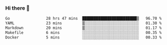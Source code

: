 ### Hi there 👋

<!--
**yeya24/yeya24** is a ✨ _special_ ✨ repository because its `README.md` (this file) appears on your GitHub profile.

Here are some ideas to get you started:

- 🔭 I’m currently working on ...
- 🌱 I’m currently learning ...
- 👯 I’m looking to collaborate on ...
- 🤔 I’m looking for help with ...
- 💬 Ask me about ...
- 📫 How to reach me: ...
- 😄 Pronouns: ...
- ⚡ Fun fact: ...
-->

<!--START_SECTION:waka-->

```txt
Go                28 hrs 47 mins  ████████████████████████▒   96.70 %
YAML              23 mins         ▒░░░░░░░░░░░░░░░░░░░░░░░░   01.30 %
Markdown          20 mins         ▒░░░░░░░░░░░░░░░░░░░░░░░░   01.17 %
Makefile          6 mins          ░░░░░░░░░░░░░░░░░░░░░░░░░   00.35 %
Docker            5 mins          ░░░░░░░░░░░░░░░░░░░░░░░░░   00.33 %
```

<!--END_SECTION:waka-->
